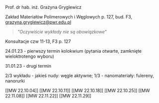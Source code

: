 Prof. dr hab. inż. Grażyna Gryglewicz

Zakład Materiałów Polimerowych i Węglowych
p. 127, bud. F3, grazyna.gryglewicz@pwr.edu.pl

> *"Oczywiście wykłady nie są obowiązkowe"*

Konsultacje czw 11-13, F3 p. 127

24.01.23 - pierwszy termin kolokwium (pytania otwarte, zamknięte wieloktrotengo wyboru)

31.01.23 - drugi termin

2/3 wykładu - jakieś nudy: węgle aktywne; 
1/3 - nanomateriały: fulereny, nanorurki

[[MW 22.10.04]]
[[MW 22.10.11]]
[[MW 22.10.18]]
[[MW 22.10.25]]
[[MW 22.11.08]]
[[MW 22.11.22]]
[[MW 22.11.29]]
